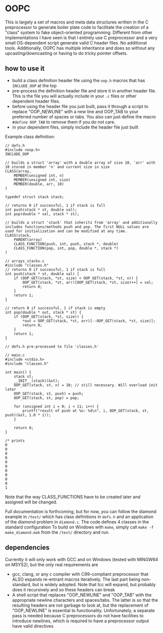 # OOPC

This is largely a set of macros and meta data structures written in the C preprocessor to generate boiler plate code to facilitate the creation of a "class" system to fake object-oriented programming. Different from other implementations I have seen is that I entirely use C preprocessor and a very small OS-dependent script generate valid C header files. No additional tools. Additionally, OOPC has multiple inheritance and does so without any upcasting/downcasting or having to do tricky pointer offsets.

## how to use it

- build a class definition header file using the `oop.h` macros that has `INCLUDE_OOP` at the top
- pre-process the definition header file and store it in another header file. This is the file you will actually include in your `.c` files or other dependent header files.
- before using the header file you just built, pass it through a script to replace "OOP_NEWLINE" with a new line and OOP_TAB to your preferred number of spaces or tabs. You also can just define the macro `#define OOP_TAB` to remove them if you do not care.
- in your dependent files, simply include the header file just built

Example class definition:
```
// defs.h
#include <oop.h>
INCLUDE_OOP

// builds a struct 'array' with a double array of size 10, 'arr' with 10 stored in member 'n' and current size in size
CLASS(array, 
    MEMBER(unsigned int, n)
    MEMBER(unsigned int, size)
    MEMBER(double, arr, 10)
)

typedef struct stack stack;

// returns 0 if successful, 1 if stack is full
int push(stack * st, double val);
int pop(double * val, stack * st);

// builds a struct 'stack' that inherits from 'array' and additionally includes functions/methods push and pop. The first NULL values are used for initialization and can be modified at any time.
CLASS(stack,
    PARENT(array)
    CLASS_FUNCTION(push, int, push, stack *, double)
    CLASS_FUNCTION(pop, int, pop, double *, stack *)
)

// arrays_stacks.c
#include "classes.h"
// returns 0 if successful, 1 if stack is full
int push(stack * st, double val) {
    if (OOP_GET(stack, *st, size) < OOP_GET(stack, *st, n)) {
        OOP_GET(stack, *st, arr)[OOP_GET(stack, *st, size)++] = val;
        return 0;
    }
    return 1;
}

// return 0 if successful, 1 if stack is empty
int pop(double * out, stack * st) {
    if (OOP_GET(stack, *st, size)) {
        *out = OOP_GET(stack, *st, arr)[--OOP_GET(stack, *st, size)];
        return 0;
    }
    return 1;
}

// defs.h pre-processed to file 'classes.h'

// main.c
#include <stdio.h>
#include "classes.h"

int main() {    
    stack st;
    __INIT__(stack)(&st);
    OOP_GET(stack, st, n) = 10; // still necessary. Will overload init later
    OOP_GET(stack, st, push) = push;
    OOP_GET(stack, st, pop) = pop;

    for (unsigned int i = 0; i < 11; i++) {
        printf("result of push at %u: %d\n", i, OOP_GET(stack, st, push)(&st, 1.0 * i));
    }

    return 0;
}

/* prints
0
0
0
0
0
0
0
0
0
0
1
```

Note that the way CLASS_FUNCTIONS have to be created later and assigned will be changed.

Full documentation is forthcoming, but for now, you can follow the diamond example in `/test/` which has class definitions in `defs.h` and an application of the diamond problem in `diamond.c`. The code defines 4 classes in the standard configuration To build on Windows with `make`, simply call `make -f make_diamond.mak` from the `/test/` directory and run. 

## dependencies

Currently it will only work with GCC and on Windows (tested with MINGW64 on MSYS2), but the only real requirements are

- gcc, clang, or any c compiler with C99-compliant preprocessor that ALSO expands re-entrant macros iteratively. The last part being non-standard, but is widely adopted. Note that tcc will expand, but probably does it recursively and so these headers can break
- A shell script that replaces "OOP_NEWLINE" and "OOP_TAB" with the appropriate newline characters and spaces/tabs. The latter is so that the resulting headers are not garbage to look at, but the replacement of "OOP_NEWLINE" is essential to functionality. Unfortunately, a separate pass is needed because C preprocessors do not have facilities to introduce newlines, which is required to have a preprocessor output have valid directives
